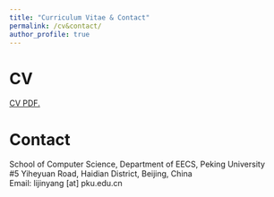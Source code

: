 ```yaml
---
title: "Curriculum Vitae & Contact"
permalink: /cv&contact/
author_profile: true
---
```


# CV
<a href="https://lijinyang0228.github.io/files/cv/CV.pdf" target="_blank">CV PDF.</a>


# Contact
School of Computer Science, Department of EECS, Peking University<br>
#5 Yiheyuan Road, Haidian District,
Beijing, China<br>
Email: lijinyang [at] pku.edu.cn
